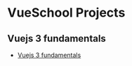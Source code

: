 # VueSchool  Projects

## Vuejs 3 fundamentals

- [Vuejs 3 fundamentals](./vuejs-3-fundamentals/README.md)


